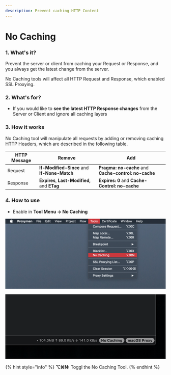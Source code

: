 ```yaml
---
description: Prevent caching HTTP Content
---
```


# No Caching

### 1. What's it?

Prevent the server or client from caching your Request or Response, and you always get the latest change from the server.&#x20;

No Caching tools will affect all HTTP Request and Response, which enabled SSL Proxying.

### 2. What's for?

* If you would like to **see the latest HTTP Response changes** from the Server or Client and ignore all caching layers

### 3. How it works

No Caching tool will manipulate all requests by adding or removing caching HTTP Headers, which are described in the following table.

| HTTP Message | Remove                                       | Add                                                  |
| ------------ | -------------------------------------------- | ---------------------------------------------------- |
| Request      | **If-Modified-Since** and **If-None-Match**  | **Pragma: no-cache** and **Cache-control: no-cache** |
| Response     | **Expires**, **Last-Modified,** and **ETag** | **Expires: 0** and **Cache-Control: no-cache**       |

### 4. How to use

* Enable in **Tool Menu -> No Caching**&#x20;

![](<../.gitbook/assets/Screen Shot 2020-04-25 at 15.45.37.png>)

![No Caching Status on the bottom right of Proxyman app](<../.gitbook/assets/Screen Shot 2020-04-25 at 15.48.05.png>)

{% hint style="info" %}
**⌥⌘N:** Toggl the No Caching Tool.
{% endhint %}
